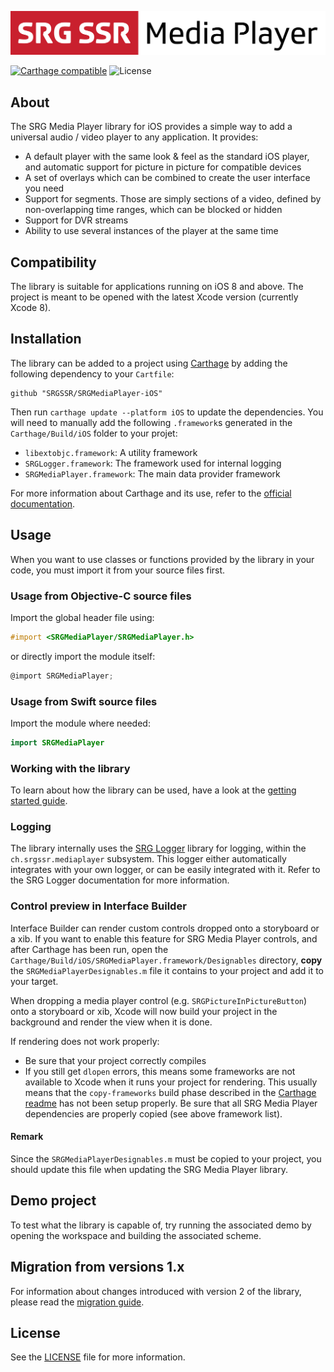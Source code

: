 ![SRG Media Player logo](README-images/logo.png)

[![Carthage compatible](https://img.shields.io/badge/Carthage-compatible-4BC51D.svg?style=flat)](https://github.com/Carthage/Carthage) ![License](https://img.shields.io/badge/license-MIT-lightgrey.svg)

## About

The SRG Media Player library for iOS provides a simple way to add a universal audio / video player to any application. It provides:

* A default player with the same look & feel as the standard iOS player, and automatic support for picture in picture for compatible devices
* A set of overlays which can be combined to create the user interface you need
* Support for segments. Those are simply sections of a video, defined by non-overlapping time ranges, which can be blocked or hidden
* Support for DVR streams
* Ability to use several instances of the player at the same time

## Compatibility

The library is suitable for applications running on iOS 8 and above. The project is meant to be opened with the latest Xcode version (currently Xcode 8).

## Installation

The library can be added to a project using [Carthage](https://github.com/Carthage/Carthage)  by adding the following dependency to your `Cartfile`:
    
```
github "SRGSSR/SRGMediaPlayer-iOS"
```

Then run `carthage update --platform iOS` to update the dependencies. You will need to manually add the following `.framework`s generated in the `Carthage/Build/iOS` folder to your projet:

* `libextobjc.framework`: A utility framework
* `SRGLogger.framework`: The framework used for internal logging
* `SRGMediaPlayer.framework`: The main data provider framework

For more information about Carthage and its use, refer to the [official documentation](https://github.com/Carthage/Carthage).

## Usage

When you want to use classes or functions provided by the library in your code, you must import it from your source files first.

### Usage from Objective-C source files

Import the global header file using:

```objective-c
#import <SRGMediaPlayer/SRGMediaPlayer.h>
```

or directly import the module itself:

```objective-c
@import SRGMediaPlayer;
```

### Usage from Swift source files

Import the module where needed:

```swift
import SRGMediaPlayer
```

### Working with the library

To learn about how the library can be used, have a look at the [getting started guide](Documentation/Getting-started.md).

### Logging

The library internally uses the [SRG Logger](https://github.com/SRGSSR/srglogger-ios) library for logging, within the `ch.srgssr.mediaplayer` subsystem. This logger either automatically integrates with your own logger, or can be easily integrated with it. Refer to the SRG Logger documentation for more information.

### Control preview in Interface Builder

Interface Builder can render custom controls dropped onto a storyboard or a xib. If you want to enable this feature for SRG Media Player controls, and after Carthage has been run, open the `Carthage/Build/iOS/SRGMediaPlayer.framework/Designables` directory, **copy** the `SRGMediaPlayerDesignables.m` file it contains to your project and add it to your target.

When dropping a media player control (e.g. `SRGPictureInPictureButton`) onto a storyboard or xib, Xcode will now build your project in the background and render the view when it is done.

If rendering does not work properly:

* Be sure that your project correctly compiles
* If you still get `dlopen` errors, this means some frameworks are not available to Xcode when it runs your project for rendering. This usually means that the `copy-frameworks` build phase described in the [Carthage readme](https://github.com/Carthage/Carthage#getting-started) has not been setup properly. Be sure that all SRG Media Player dependencies are properly copied (see above framework list).

#### Remark

Since the `SRGMediaPlayerDesignables.m` must be copied to your project, you should update this file when updating the SRG Media Player library.

## Demo project

To test what the library is capable of, try running the associated demo by opening the workspace and building the associated scheme.

## Migration from versions 1.x

For information about changes introduced with version 2 of the library, please read the [migration guide](Documentation/Migration-guide.md).

## License

See the [LICENSE](LICENSE) file for more information.

